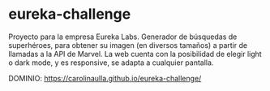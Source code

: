 # eureka-challenge
Proyecto para la empresa Eureka Labs. Generador de búsquedas de superhéroes, para obtener su imagen (en diversos tamaños) a partir de llamadas a la API de Marvel.
La web cuenta con la posibilidad de elegir light o dark mode, y es responsive, se adapta a cualquier pantalla.

DOMINIO: https://carolinaulla.github.io/eureka-challenge/
